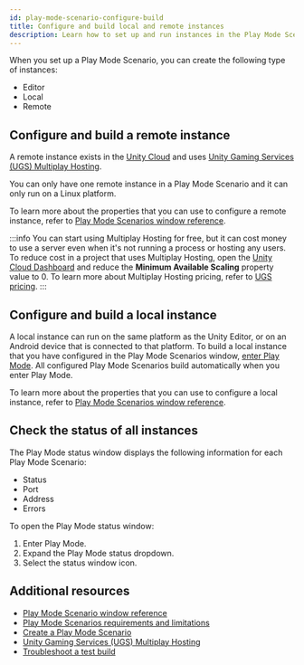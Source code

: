 ```yaml
---
id: play-mode-scenario-configure-build
title: Configure and build local and remote instances
description: Learn how to set up and run instances in the Play Mode Scenario window.
---
```


When you set up a Play Mode Scenario, you can create the following type of instances: 

* Editor
* Local
* Remote

## Configure and build a remote instance

A remote instance exists in the [Unity Cloud](https://docs.unity.com/cloud/en-us) and uses [Unity Gaming Services (UGS) Multiplay Hosting](https://docs.unity.com/ugs/en-us/manual/game-server-hosting/manual/welcome-to-multiplay).

You can only have one remote instance in a Play Mode Scenario and it can only run on a Linux platform.

To learn more about the properties that you can use to configure a remote instance, refer to [Play Mode Scenarios window reference](mppm-reference/play-mode-scenario-window-reference.md).

:::info
 You can start using Multiplay Hosting for free, but it can cost money to use a server even when it's not running a process or hosting any users. To reduce cost in a project that uses Multiplay Hosting, open the [Unity Cloud Dashboard](http://cloud.unity.com/) and reduce the **Minimum Available Scaling** property value to 0. To learn more about Multiplay Hosting pricing, refer to [UGS pricing](https://unity.com/products/gaming-services/pricing).
:::

## Configure and build a local instance
A local instance can run on the same platform as the Unity Editor, or on an Android device that is connected to that platform. To build a local instance that you have configured in the Play Mode Scenarios window, [enter Play Mode](https://docs.unity3d.com/Manual/GameView.html). All configured Play Mode Scenarios build automatically when you enter Play Mode.

To learn more about the properties that you can use to configure a local instance, refer to [Play Mode Scenarios window reference](mppm-reference/play-mode-scenario-window-reference.md).

## Check the status of all instances
The Play Mode status window displays the following information for each Play Mode Scenario:
* Status
* Port
* Address
* Errors

To open the Play Mode status window: 

1. Enter Play Mode.
2. Expand the Play Mode status dropdown.
3. Select the status window icon.

## Additional resources
* [Play Mode Scenario window reference](mppm-reference/play-mode-scenario-window-reference.md)
* [Play Mode Scenarios requirements and limitations](play-mode-scenario-req.md)
* [Create a Play Mode Scenario](play-mode-scenario-create.md)
* [Unity Gaming Services (UGS) Multiplay Hosting](https://docs.unity.com/ugs/en-us/manual/game-server-hosting/manual/welcome-to-multiplay)
* [Troubleshoot a test build](play-mode-scenario-troubleshoot.md)